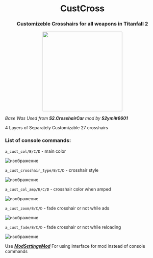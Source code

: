 <h1 align="center">CustCross</h1>
<h3 align="center">Customizeble Crosshairs for all weapons in Titanfall 2</h3>
<p align="center">
<img width="260" height="260" src="https://user-images.githubusercontent.com/37307454/168434143-920c9371-4d3c-40f1-9f4f-1ec621b6b8b4.gif">
</p>

*Base Was Used from **S2.CrosshairCar** mod by **S2ymi#6601***

4 Layers of Separately Customizable 27 crosshairs



<h3 align="left"> List of console commands:</h3>

`a_cust_col/B/C/D` - main color

![изображение](https://user-images.githubusercontent.com/37307454/168437802-1f52e7d5-5338-48d9-a00f-955e9264cd1d.png)


`a_cust_crosshair_type/B/C/D` - crosshair style

![изображение](https://user-images.githubusercontent.com/37307454/168437865-2591f693-dc6d-46ec-b2bb-658cb4cadeba.png)


`a_cust_col_amp/B/C/D` - crosshair color when amped

![изображение](https://user-images.githubusercontent.com/37307454/168437699-01073bc0-8645-4196-a004-ca960a561615.png)

`a_cust_zoom/B/C/D` - fade crosshair or not while ads

![изображение](https://user-images.githubusercontent.com/37307454/168437628-5e45a2ad-0c6b-4025-aa8d-2a8689f943fd.png)

`a_cust_fade/B/C/D` - fade crosshair or not while reloading

![изображение](https://user-images.githubusercontent.com/37307454/168440234-cf209905-6c1e-4614-99a6-985a2f8a1805.png)



Use [***ModSettingsMod***](https://northstar.thunderstore.io/package/EladNLG/ModSettings)
For using interface for mod instead of console commands
